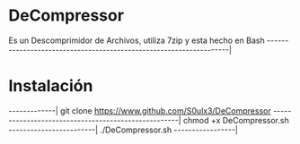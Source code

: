 # DeCompressor
Es un Descomprimidor de Archivos, utiliza 7zip y esta hecho en Bash
-------------------------------------------------------------------|

# Instalación
-------------|
git clone https://www.github.com/S0ulx3/DeCompressor
----------------------------------------------------|
chmod +x DeCompressor.sh
------------------------|
./DeCompressor.sh
-----------------|
